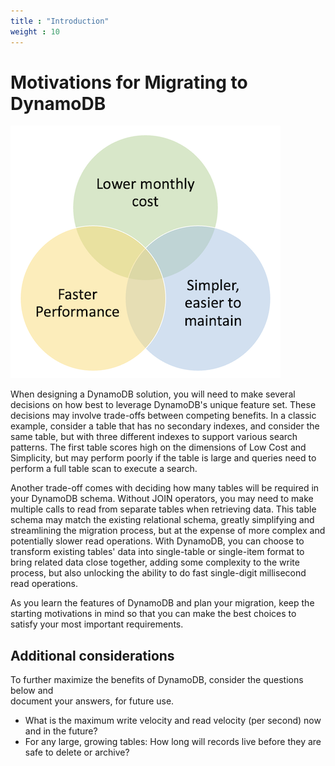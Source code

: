 ```yaml
---
title : "Introduction"
weight : 10
---
```


# Motivations for Migrating to DynamoDB

![Rationales](/static/images/relational-migration/rationales.png)

When designing a DynamoDB solution, you will need to make several decisions on 
how best to leverage DynamoDB's unique feature set. These decisions
may involve trade-offs between competing benefits. 
In a classic example, consider a table that has no secondary indexes, 
and consider the same table, but with three different indexes to support 
various search patterns. The first table scores high on the dimensions of 
Low Cost and Simplicity, but may perform poorly if the table is large and 
queries need to perform a full table scan to execute a search.

Another trade-off comes with deciding how many tables will be required in 
your DynamoDB schema. Without JOIN operators, you may need to make multiple calls to 
read from separate tables when retrieving data. This table schema may match the 
existing relational schema, greatly simplifying and streamlining the migration process,
but at the expense of more complex and potentially slower read operations. 
With DynamoDB, you can choose to transform existing tables' data into 
single-table or single-item format to bring related data close together, 
adding some complexity to the write process, but also unlocking the ability 
to do fast single-digit millisecond read operations. 

As you learn the features of DynamoDB and plan your migration, keep the starting
motivations in mind so that you can make the best choices to satisfy your most 
important requirements.

## Additional considerations
To further maximize the benefits of DynamoDB, consider the questions below and  
document your answers, for future use.

* What is the maximum write velocity and read velocity (per second) now and in the future?
* For any large, growing tables: How long will records live before they are safe to delete or archive?


